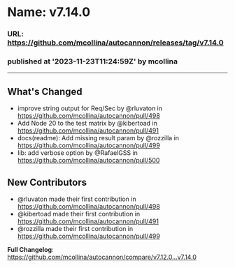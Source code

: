 # Name: v7.14.0 
### URL: https://github.com/mcollina/autocannon/releases/tag/v7.14.0
### published at '2023-11-23T11:24:59Z' by mcollina
---
## What's Changed
* improve string output for Req/Sec by @rluvaton in https://github.com/mcollina/autocannon/pull/498
* Add Node 20 to the test matrix by @kibertoad in https://github.com/mcollina/autocannon/pull/491
* docs(readme): Add missing result param by @rozzilla in https://github.com/mcollina/autocannon/pull/499
* lib: add verbose option by @RafaelGSS in https://github.com/mcollina/autocannon/pull/500

## New Contributors
* @rluvaton made their first contribution in https://github.com/mcollina/autocannon/pull/498
* @kibertoad made their first contribution in https://github.com/mcollina/autocannon/pull/491
* @rozzilla made their first contribution in https://github.com/mcollina/autocannon/pull/499

**Full Changelog**: https://github.com/mcollina/autocannon/compare/v7.12.0...v7.14.0
